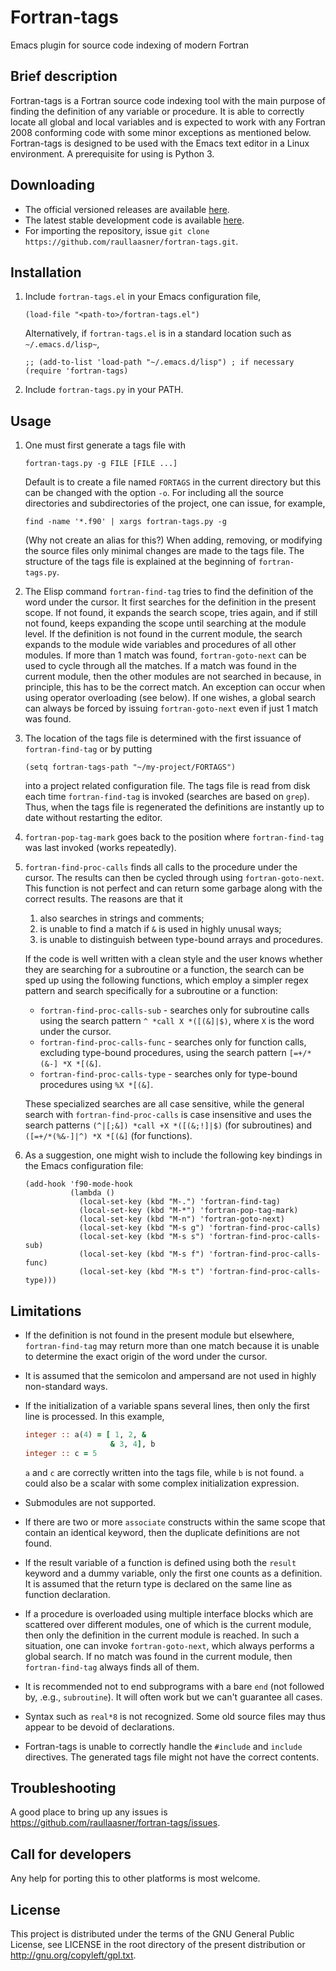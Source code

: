 Fortran-tags
============

Emacs plugin for source code indexing of modern Fortran

Brief description
-----------------

Fortran-tags is a Fortran source code indexing tool with the main purpose of finding the definition of any variable or procedure. It is able to correctly locate all global and local variables and is expected to work with any Fortran 2008 conforming code with some minor exceptions as mentioned below. Fortran-tags is designed to be used with the Emacs text editor in a Linux environment. A prerequisite for using is Python 3.

Downloading
-----------

* The official versioned releases are available [here](https://github.com/raullaasner/fortran-tags/releases).
* The latest stable development code is available [here](https://github.com/raullaasner/fortran-tags/archive/master.zip).
* For importing the repository, issue `git clone https://github.com/raullaasner/fortran-tags.git`.

Installation
------------

1. Include `fortran-tags.el` in your Emacs configuration file,

   ```emacs-lisp
   (load-file "<path-to>/fortran-tags.el")
   ```

   Alternatively, if `fortran-tags.el` is in a standard location such as `~/.emacs.d/lisp~`,
   
   ```emacs-lisp
   ;; (add-to-list 'load-path "~/.emacs.d/lisp") ; if necessary
   (require 'fortran-tags)
   ```
   
2. Include `fortran-tags.py` in your PATH.

Usage
-----

1. One must first generate a tags file with

   ```
   fortran-tags.py -g FILE [FILE ...]
   ```
   
   Default is to create a file named `FORTAGS` in the current directory but this can be changed with the option `-o`. For including all the source directories and subdirectories of the project, one can issue, for example,
   
   ```
   find -name '*.f90' | xargs fortran-tags.py -g
   ```
   
   (Why not create an alias for this?) When adding, removing, or modifying the source files only minimal changes are made to the tags file. The structure of the tags file is explained at the beginning of `fortran-tags.py`.

2. The Elisp command `fortran-find-tag` tries to find the definition of the word under the cursor. It first searches for the definition in the present scope. If not found, it expands the search scope, tries again, and if still not found, keeps expanding the scope until searching at the module level. If the definition is not found in the current module, the search expands to the module wide variables and procedures of all other modules. If more than 1 match was found, `fortran-goto-next` can be used to cycle through all the matches. If a match was found in the current module, then the other modules are not searched in because, in principle, this has to be the correct match. An exception can occur when using operator overloading (see below). If one wishes, a global search can always be forced by issuing `fortran-goto-next` even if just 1 match was found.

3. The location of the tags file is determined with the first issuance of `fortran-find-tag` or by putting

   ```emacs-lisp
   (setq fortran-tags-path "~/my-project/FORTAGS")
   ```
   
   into a project related configuration file. The tags file is read from disk each time `fortran-find-tag` is invoked (searches are based on `grep`). Thus, when the tags file is regenerated the definitions are instantly up to date without restarting the editor.

4. `fortran-pop-tag-mark` goes back to the position where `fortran-find-tag` was last invoked (works repeatedly).

5. `fortran-find-proc-calls` finds all calls to the procedure under the cursor. The results can then be cycled through using `fortran-goto-next`. This function is not perfect and can return some garbage along with the correct results. The reasons are that it
   1. also searches in strings and comments;
   2. is unable to find a match if `&` is used in highly unusal ways;
   3. is unable to distinguish between type-bound arrays and procedures.

   If the code is well written with a clean style and the user knows whether they are searching for a subroutine or a function, the search can be sped up using the following functions, which employ a simpler regex pattern and search specifically for a subroutine or a function:
   * `fortran-find-proc-calls-sub` - searches only for subroutine calls using the search pattern <code>^&nbsp;\*call&nbsp;X&nbsp;\*([(&]|$)</code>, where `X` is the word under the cursor.
   * `fortran-find-proc-calls-func` - searches only for function calls, excluding type-bound procedures, using the search pattern <code>[=+/\*(&\-]&nbsp;\*X&nbsp;\*[(&]</code>.
   * `fortran-find-proc-calls-type` - searches only for type-bound procedures using <code>%X&nbsp;\*[(&]</code>.

   These specialized searches are all case sensitive, while the general search with `fortran-find-proc-calls` is case insensitive and uses the search patterns <code>(^|[;&])&nbsp;\*call&nbsp;+X&nbsp;\*([(&;\!]|$)</code> (for subroutines) and <code>([=+/\*(%&-]|^)&nbsp;\*X&nbsp;\*[(&]</code> (for functions).

6. As a suggestion, one might wish to include the following key bindings in the Emacs configuration file:

   ```emacs-lisp
   (add-hook 'f90-mode-hook
             (lambda ()
               (local-set-key (kbd "M-.") 'fortran-find-tag)
               (local-set-key (kbd "M-*") 'fortran-pop-tag-mark)
               (local-set-key (kbd "M-n") 'fortran-goto-next)
               (local-set-key (kbd "M-s g") 'fortran-find-proc-calls)
               (local-set-key (kbd "M-s s") 'fortran-find-proc-calls-sub)
               (local-set-key (kbd "M-s f") 'fortran-find-proc-calls-func)
               (local-set-key (kbd "M-s t") 'fortran-find-proc-calls-type)))
   ```

Limitations
-----------

* If the definition is not found in the present module but elsewhere, `fortran-find-tag` may return more than one match because it is unable to determine the exact origin of the word under the cursor.

* It is assumed that the semicolon and ampersand are not used in highly non-standard ways.

* If the initialization of a variable spans several lines, then only the first line is processed. In this example,

   ```fortran
   integer :: a(4) = [ 1, 2, &
                      & 3, 4], b
   integer :: c = 5
   ```
   
   `a` and `c` are correctly written into the tags file, while `b` is not found. `a` could also be a scalar with some complex initialization expression.

* Submodules are not supported.

* If there are two or more `associate` constructs within the same scope that contain an identical keyword, then the duplicate definitions are not found.

* If the result variable of a function is defined using both the `result` keyword and a dummy variable, only the first one counts as a definition. It is assumed that the return type is declared on the same line as function declaration.

* If a procedure is overloaded using multiple interface blocks which are scattered over different modules, one of which is the current module, then only the definition in the current module is reached. In such a situation, one can invoke `fortran-goto-next`, which always performs a global search. If no match was found in the current module, then `fortran-find-tag` always finds all of them.

* It is recommended not to end subprograms with a bare `end` (not followed by, .e.g., `subroutine`). It will often work but we can't guarantee all cases.

* Syntax such as `real*8` is not recognized. Some old source files may thus appear to be devoid of declarations.

* Fortran-tags is unable to correctly handle the `#include` and `include` directives. The generated tags file might not have the correct contents.


Troubleshooting
---------------

A good place to bring up any issues is https://github.com/raullaasner/fortran-tags/issues.

Call for developers
-------------------

Any help for porting this to other platforms is most welcome.

License
-------

This project is distributed under the terms of the GNU General Public License, see LICENSE in the root directory of the present distribution or http://gnu.org/copyleft/gpl.txt.
